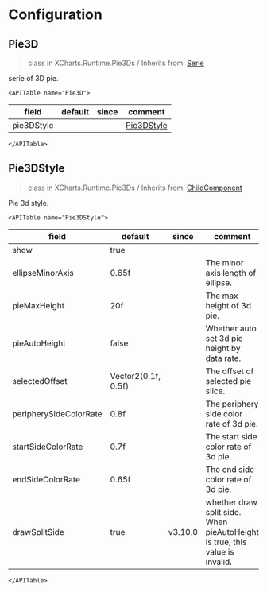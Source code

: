 # Configuration

## Pie3D

> class in XCharts.Runtime.Pie3Ds / Inherits from: [Serie](https://xcharts-team.github.io/docs/configuration#serie)

serie of 3D pie.

```mdx-code-block
<APITable name="Pie3D">
```


|field|default|since|comment|
|--|--|--|--|
|pie3DStyle||| [Pie3DStyle](#pie3dstyle)|

```mdx-code-block
</APITable>
```

## Pie3DStyle

> class in XCharts.Runtime.Pie3Ds / Inherits from: [ChildComponent](https://xcharts-team.github.io/docs/configuration#childcomponent)

Pie 3d style.

```mdx-code-block
<APITable name="Pie3DStyle">
```


|field|default|since|comment|
|--|--|--|--|
|show|true||
|ellipseMinorAxis|0.65f||The minor axis length of ellipse.
|pieMaxHeight|20f||The max height of 3d pie.
|pieAutoHeight|false||Whether auto set 3d pie height by data rate.
|selectedOffset|Vector2(0.1f, 0.5f)||The offset of selected pie slice.
|peripherySideColorRate|0.8f||The periphery side color rate of 3d pie.
|startSideColorRate|0.7f||The start side color rate of 3d pie.
|endSideColorRate|0.65f||The end side color rate of 3d pie.
|drawSplitSide|true|v3.10.0|whether draw split side. When pieAutoHeight is true, this value is invalid.

```mdx-code-block
</APITable>
```

